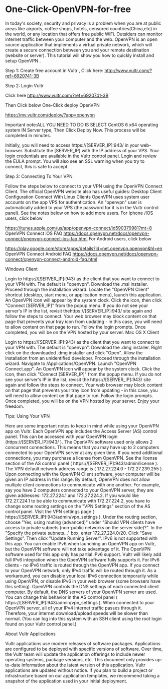 # One-Click-OpenVPN-for-free
 
In today's society, security and privacy is a problem when you are at public areas like airports, coffee shops, hotels, censored countries(China,etc) in the world, or any location that offers free public WiFi. Outsiders can monitor internet traffic between your computer and the web. OpenVPN is an open source application that implements a virtual private network, which will create a secure connection between you and your remote destination (website or server). This tutorial will show you how to quickly install and setup OpenVPN .


Step 1:  Create free account in Vultr , Click here:  http://www.vultr.com/?ref=6920741-3B  

 

Step 2: Login Vultr  

Click here   http://www.vultr.com/?ref=6920741-3B  



Then Click below One-Click deploy OpenVPN 

https://my.vultr.com/deploy/?app=openvpn

Important note:ALL YOU NEED TO DO IS SELECT CentOS 6 x64 operating system IN Server type, Then Click Deploy Now. This process will be completed in minutes.

Initially, you will need to access https://[SERVER_IP]:943/ in your web-browser. Substitute the [SERVER_IP] with the IP address of your VPS. Your login credentials are available in the Vultr control panel. Login and review the EULA prompt. You will also see an SSL warning when you try to connect, this is safe to accept.

Step 3: Connecting To Your VPN

Follow the steps below to connect to your VPN using the OpenVPN Connect Client. The official OpenVPN website also has useful guides:
Desktop Client Configuration
Connect With Linux Clients
OpenVPN uses system user accounts on the app VPS for authentication. An "openvpn" user is automatically added to your VPS (the password for it is in the Vultr control panel). See the notes below on how to add more users.
For Iphone /IOS users, click below

https://itunes.apple.com/us/app/openvpn-connect/id590379981?mt=8
OpenVPN Connect iOS FAQ
https://docs.openvpn.net/docs/openvpn-connect/openvpn-connect-ios-faq.html
For Android users, click below

https://play.google.com/store/apps/details?id=net.openvpn.openvpn&hl=en
OpenVPN Connect Android FAQ
https://docs.openvpn.net/docs/openvpn-connect/openvpn-connect-android-faq.html
 

Windows Client

Login to https://[SERVER_IP]:943/ as the client that you want to connect to your VPN with. The default is "openvpn".
Download the .msi installer.
Proceed through the installation wizard.
Locate the "OpenVPN Client" shortcut (desktop, start menu, or application menu), launch this application.
An OpenVPN icon will appear by the system clock.
Click the icon, then click "Connect [SERVER_IP]" from the popup menu. If you do not see your server's IP in the list, revisit thehttps://[SERVER_IP]:943/ site again and follow the steps to connect. Your web browser may block content on that page that prevents your tray icon from updating - in this case, you will need to allow content on that page to run.
Follow the login prompts. Once completed, you will be on the VPN hosted by your server.
Mac OS X Client

Login to https://[SERVER_IP]:943/ as the client that you want to connect to your VPN with. The default is "openvpn".
Download the .dmg installer.
Right click on the downloaded .dmg installer and click "Open". Allow the installation from an unidentified developer.
Proceed through the installation wizard.
Navigate to /Applications/OpenVPN.
Launch "OpenVPN Connect.app".
An OpenVPN icon will appear by the system clock.
Click the icon, then click "Connect [SERVER_IP]" from the popup menu. If you do not see your server's IP in the list, revisit the https://[SERVER_IP]:943/ site again and follow the steps to connect. Your web browser may block content on that page that prevents your tray icon from updating - in this case, you will need to allow content on that page to run.
Follow the login prompts. Once completed, you will be on the VPN hosted by your server.
 Enjoy your freedom.

Tips: Using Your VPN

Here are some important notes to keep in mind while using your OpenVPN app on Vultr.
Each OpenVPN app includes the Access Server (AS) control panel. This can be accessed with your OpenVPN login (https://[SERVER_IP]:943/ ).
The OpenVPN software used only allows 2 concurrent connections. This means that you may have up to 2 computers connected to your OpenVPN server at any given time. If you need additional connections, you may purchase a license from OpenVPN. See the license section of the AS control panel ( https://[SERVER_IP]:943/admin/license ).
The VPN default network address range is ( 172.27.224.0 - 172.27.239.255 ). Upon connecting with the OpenVPN Client software, your computer will be given an IP address in this range.
By default, OpenVPN does not allow multiple client connections to communicate with one another. For example, say you have 2 computers connected to your OpenVPN server, they are given addresses: 172.27.224.1 and 172.27.224.2. If you would like 172.27.224.1 to be able to communicate with 172.27.224.2, you have to change some routing settings on the "VPN Settings" section of the AS control panel.
Visit the VPN settings page ( https://[SERVER_IP]:943/admin/vpn_settings ).
Under the routing section, choose "Yes, using routing (advanced)" under "Should VPN clients have access to private subnets (non-public networks on the server side)?".
In the "Specify the private subnets..." box, enter 172.27.224.0/20.
Click "Save Settings". Then click "Update Running Server".
IPv6 is not supported with this app. You can enable IPv6 when launching an OpenVPN app on Vultr, but the OpenVPN software will not take advantage of it. The OpenVPN software used for this app only has partial IPv6 support. Vultr will likely add full IPv6 integration when the OpenVPN software fully supports it.
For IPv6 clients - no IPv6 traffic is routed through the OpenVPN app. If you connect to your OpenVPN network, only IPv4 traffic will be routed through it. As a workaround, you can disable your local IPv6 connection temporarily while using OpenVPN, or disable IPv6 in your web browser (some browsers have this setting).
OpenVPN controls the DNS settings of each connected client computer. By default, the DNS servers of your OpenVPN server are used. You can change this behavior in the AS control panel ( https://[SERVER_IP]:943/admin/vpn_settings ).
When connected to your OpenVPN server, all of your IPv4 internet traffic passes through it. Therefore, your internet download/upload speeds will be slower than normal.
(You can log into this system with an SSH client using the root login found on your Vultr control panel.)

About Vultr Applications

Vultr applications use modern releases of software packages. Applications are configured to be deployed with specific versions of software. Over time, the Vultr team will update the application offerings to include newer operating systems, package versions, etc. This document only provides up-to-date information about the latest version of this application. Vultr applications are updated without notice. If you plan to build a project or infrastructure based on our application templates, we recommend taking a snapshot of the application used in your initial deployment.
 
